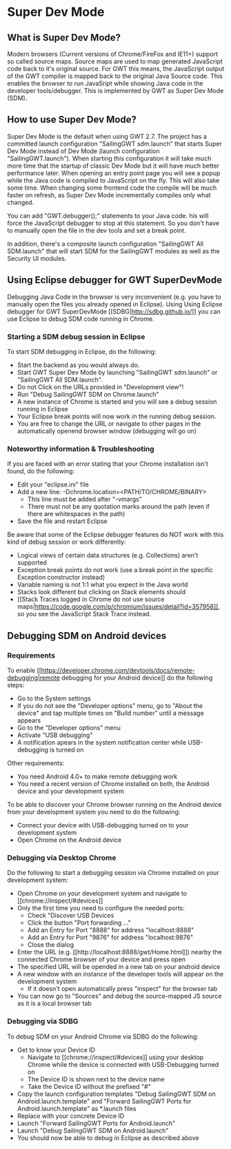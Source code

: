 # Super Dev Mode

## What is Super Dev Mode?

Modern browsers (Current versions of Chrome/FireFox and IE11+) support so called source maps.
Source maps are used to map generated JavaScript code back to it's original source.
For GWT this means, the JavaScript output of the GWT compiler is mapped back to the original Java Source code.
This enables the browser to run JavaSript while showing Java code in the developer tools/debugger.
This is implemented by GWT as Super Dev Mode (SDM).

## How to use Super Dev Mode?

Super Dev Mode is the default when using GWT 2.7. The project has a committed launch configuration "SailingGWT sdm.launch" that starts Super Dev Mode instead of Dev Mode (launch configuration "SailingGWT.launch").
When starting this configuration it will take much more time that the startup of classic Dev Mode but it will have much better performance later.
When opening an entry point page you will see a popup while the Java code is compiled to JavaScript on the fly. This will also take some time.
When changing some frontend code the compile will be much faster on refresh, as Super Dev Mode incrementally compiles only what changed.

You can add "GWT.debugger();" statements to your Java code.
his will force the JavaScript debugger to stop at this statement.
So you don't have to manually open the file in the dev tools and set a break point.

In addition, there's a composite launch configuration "SailingGWT All SDM.launch" that will start SDM for the SailingGWT modules as well as the Security UI modules.

## Using Eclipse debugger for GWT SuperDevMode

Debugging Java Code in the browser is very inconvenient (e.g. you have to manually open the files you already opened in Eclipse).
Using Using Eclipse debugger for GWT SuperDevMode [[SDBG|http://sdbg.github.io/]] you can use Eclipse to debug SDM code running in Chrome.

### Starting a SDM debug session in Eclipse

To start SDM debugging in Eclipse, do the following:

* Start the backend as you would always do.
* Start GWT Super Dev Mode by launching "SailingGWT sdm.launch" or "SailingGWT All SDM.launch".
* Do not Click on the URLs provided in "Development view"!
* Run "Debug SailingGWT SDM on Chrome.launch"
* A new instance of Chrome is started and you will see a debug session running in Eclipse
* Your Eclipse break points will now work in the running debug session.
* You are free to change the URL or navigate to other pages in the automatically openend browser window (debugging will go on)

### Noteworthy information & Troubleshooting

If you are faced with an error stating that your Chrome installation isn't found, do the following:

* Edit your "eclipse.ini" file
* Add a new line: -Dchrome.location=<PATH/TO/CHROME/BINARY>
  * This line must be added after "-vmargs"
  * There must not be any quotation marks around the path (even if there are whitespaces in the path)
* Save the file and restart Eclipse

Be aware that some of the Eclipse debugger features do NOT work with this kind of debug session or work differently:

* Logical views of certain data structures (e.g. Collections) aren't supported
* Exception break points do not work (use a break point in the specific Exception constructor instead)
* Variable naming is not 1:1 what you expect in the Java world
* Stacks look different but clicking on Stack elements should
* [[Stack Traces logged in Chrome do not use source maps|https://code.google.com/p/chromium/issues/detail?id=357958]], so you see the JavaScript Stack Trace instead.

## Debugging SDM on Android devices

### Requirements

To enable [[https://developer.chrome.com/devtools/docs/remote-debugging|remote debugging for your Android device]] do the following steps:

* Go to the System settings
* If you do not see the "Developer options" menu, go to "About the device" and tap multiple times on "Build number" until a message appears
* Go to the "Developer options" menu 
* Activate "USB debugging"
* A notification apears in the system notification center while USB-debugging is turned on

Other requirements:

* You need Android 4.0+ to make remote debugging work
* You need a recent version of Chrome installed on both, the Android device and your development system

To be able to discover your Chrome browser running on the Android device from your development system you need to do the following:

* Connect your device with USB-debugging turned on to your development system
* Open Chrome on the Android device

### Debugging via Desktop Chrome

Do the following to start a debugging session via Chrome installed on your development system:

* Open Chrome on your development system and navigate to [[chrome://inspect/#devices]]
* Only the first time you need to configure the needed ports:
  * Check "Discover USB Devices
  * Click the button "Port forwarding ..."
  * Add an Entry for Port "8888" for address "localhost:8888"
  * Add an Entry for Port "9876" for address "localhost:9876"
  * Close the dialog
* Enter the URL (e.g. [[http://localhost:8888/gwt/Home.html]]) nearby the connected Chrome browser of your device and press open
* The specified URL will be opended in a new tab on your android device
* A new window with an instance of the developer tools will appear on the development system
  * If it doesn't open automatically press "inspect" for the browser tab
* You can now go to "Sources" and debug the source-mapped JS source as it is a local browser tab

### Debugging via SDBG

To debug SDM on your Android Chrome via SDBG do the following:

* Get to know your Device ID
  * Navigate to [[chrome://inspect/#devices]] using your desktop Chrome while the device is connected with USB-Debugging turned on
  * The Device ID is shown next to the device name
  * Take the Device ID without the prefixed "#"
* Copy the launch configuration templates "Debug SailingGWT SDM on Android.launch.template" and "Forward SailingGWT Ports for Android.launch.template" as *.launch files
* Replace <YOUR-DEVICE> with your concrete Device ID
* Launch "Forward SailingGWT Ports for Android.launch"
* Launch "Debug SailingGWT SDM on Android.launch"
* You should now be able to debug in Eclipse as described above
